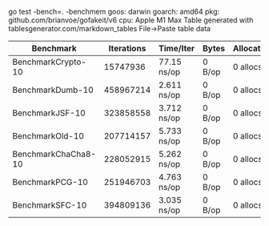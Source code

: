 go test -bench=. -benchmem
goos: darwin
goarch: amd64
pkg: github.com/brianvoe/gofakeit/v6
cpu: Apple M1 Max
Table generated with tablesgenerator.com/markdown_tables File->Paste table data

| Benchmark           | Iterations| Time/Iter   | Bytes  | Allocations |
|---------------------|-----------|-------------|--------|-------------|
| BenchmarkCrypto-10  | 15747936  | 77.15 ns/op | 0 B/op | 0 allocs/op |
| BenchmarkDumb-10    | 458967214 | 2.611 ns/op | 0 B/op | 0 allocs/op |
| BenchmarkJSF-10     | 323858558 | 3.712 ns/op | 0 B/op | 0 allocs/op |
| BenchmarkOld-10     | 207714157 | 5.733 ns/op | 0 B/op | 0 allocs/op |
| BenchmarkChaCha8-10 | 228052915 | 5.262 ns/op | 0 B/op | 0 allocs/op |
| BenchmarkPCG-10     | 251946703 | 4.763 ns/op | 0 B/op | 0 allocs/op |
| BenchmarkSFC-10     | 394809136 | 3.035 ns/op | 0 B/op | 0 allocs/op |
